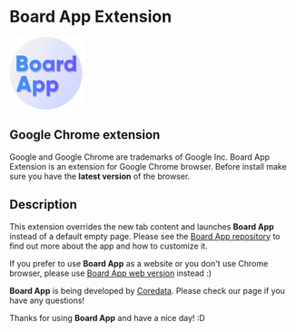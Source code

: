 # Board App Extension

![""](./assets/img/symbol-128.png)

## Google Chrome extension

Google and Google Chrome are trademarks of Google Inc. Board App Extension is an extension for Google Chrome browser. Before install make sure you have the **latest version** of the browser.

## Description

This extension overrides the new tab content and launches **Board App** instead of a default empty page.
Please see the [Board App repository](https://github.com/Coredatapl/boardapp) to find out more about the app and how to customize it.

If you prefer to use **Board App** as a website or you don't use Chrome browser, please use [Board App web version](https://board.coredata.pl/) instead :)

**Board App** is being developed by [Coredata](https://coredata.pl). Please check our page if you have any questions!

Thanks for using **Board App** and have a nice day! :D
